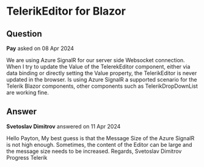 # TelerikEditor for Blazor

## Question

**Pay** asked on 08 Apr 2024

We are using Azure SignalR for our server side Websocket connection. When I try to update the Value of the TelerekEditor component, either via data binding or directly setting the Value property, the TelerikEditor is never updated in the browser. Is using Azure SignalR a supported scenario for the Telerik Blazor components, other components such as TelerikDropDownList are working fine.

## Answer

**Svetoslav Dimitrov** answered on 11 Apr 2024

Hello Payton, My best guess is that the Message Size of the Azure SignalR is not high enough. Sometimes, the content of the Editor can be large and the message size needs to be increased. Regards, Svetoslav Dimitrov Progress Telerik
